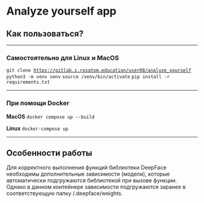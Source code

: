 # Analyze yourself app

## Как пользоваться?

---

### Самостоятельно для Linux и MacOS

<code>git clone https://gitlab.s.rosatom.education/user08/analyze_yourself</code>
<code>python3 -m venv venv</code>
<code>source /venv/bin/activate</code>
<code>pip install -r requirements.txt</code>

---

### При помощи Docker

**MacOS**
<code>docker compose up --build</code>

**Linux**
<code>docker-compose up</code>

---

## Особенности работы

Для корректного выполнения функций библиотеки DeepFace необходимы дополнительные зависимости (модели), которые автоматически подгружаются библиотекой при вызове функции. Однако в данном контейнере зависимости подгружаются заранее в соответствующую папку /.deepface/weights.